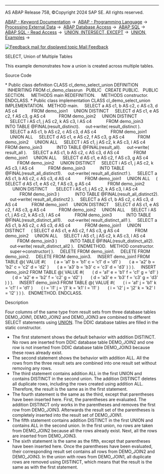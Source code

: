   

* * *

AS ABAP Release 758, ©Copyright 2024 SAP SE. All rights reserved.

[ABAP - Keyword Documentation](https://help.sap.com/doc/abapdocu_latest_index_htm/latest/en-US/abenabap.htm) →  [ABAP - Programming Language](https://help.sap.com/doc/abapdocu_latest_index_htm/latest/en-US/abenabap_reference.htm) →  [Processing External Data](https://help.sap.com/doc/abapdocu_latest_index_htm/latest/en-US/abenabap_language_external_data.htm) →  [ABAP Database Access](https://help.sap.com/doc/abapdocu_latest_index_htm/latest/en-US/abendb_access.htm) →  [ABAP SQL](https://help.sap.com/doc/abapdocu_latest_index_htm/latest/en-US/abenabap_sql.htm) →  [ABAP SQL - Read Access](https://help.sap.com/doc/abapdocu_latest_index_htm/latest/en-US/abenabap_sql_reading.htm) →  [UNION, INTERSECT, EXCEPT](https://help.sap.com/doc/abapdocu_latest_index_htm/latest/en-US/abapunion.htm) →  [UNION, Examples](https://help.sap.com/doc/abapdocu_latest_index_htm/latest/en-US/abenunion_abexas.htm) → 

 [![](Mail.gif?object=Mail.gif "Feedback mail for displayed topic") Mail Feedback](mailto:f1_help@sap.com?subject=Feedback%20on%20ABAP%20Documentation&body=Document:%20SELECT%2C%20Union%20of%20Multiple%20Tables%2C%20ABENSELECT_UNION_ABEXA%2C%20758%0D%0A%0D%0AError:%0D%0A%0D%0A%0D%0A%0D%0ASuggestion%20for%20improvement:)

SELECT, Union of Multiple Tables

This example demonstrates how a union is created across multiple tables.

Source Code   

\* Public class definition
CLASS cl\_demo\_select\_union DEFINITION
  INHERITING FROM cl\_demo\_classrun
  PUBLIC
  CREATE PUBLIC.
  PUBLIC SECTION.
    METHODS main REDEFINITION.
    METHODS constructor.
ENDCLASS.
\* Public class implementation
CLASS cl\_demo\_select\_union IMPLEMENTATION.
  METHOD main.
    SELECT a AS c1, b AS c2, c AS c3, d AS c4
           FROM demo\_join1
    UNION DISTINCT
    SELECT d AS c1, e AS c2, f AS c3, g AS c4
          FROM demo\_join2
    UNION DISTINCT
    SELECT i AS c1, j AS c2, k AS c3, l AS c4
           FROM demo\_join3
           INTO TABLE @FINAL(result\_distinct).
    out->write( result\_distinct ).
    SELECT a AS c1, b AS c2, c AS c3, d AS c4
           FROM demo\_join1
    UNION ALL
    SELECT d AS c1, e AS c2, f AS c3, g AS c4
          FROM demo\_join2
    UNION ALL
    SELECT i AS c1, j AS c2, k AS c3, l AS c4
           FROM demo\_join3
           INTO TABLE @FINAL(result\_all).
    out->write( result\_all ).
    SELECT a AS c1, b AS c2, c AS c3, d AS c4
           FROM demo\_join1
    UNION ALL
    SELECT d AS c1, e AS c2, f AS c3, g AS c4
          FROM demo\_join2
    UNION DISTINCT
    SELECT i AS c1, j AS c2, k AS c3, l AS c4
           FROM demo\_join3
           INTO TABLE @FINAL(result\_all\_distinct1).
    out->write( result\_all\_distinct1 ).
    SELECT a AS c1, b AS c2, c AS c3, d AS c4
           FROM demo\_join1
    UNION ALL
    ( SELECT d AS c1, e AS c2, f AS c3, g AS c4
             FROM demo\_join2
      UNION DISTINCT
      SELECT i AS c1, j AS c2, k AS c3, l AS c4
            FROM demo\_join3 )
            INTO TABLE @FINAL(result\_all\_distinct2).
    out->write( result\_all\_distinct2 ).
    SELECT a AS c1, b AS c2, c AS c3, d AS c4
           FROM demo\_join1
    UNION DISTINCT
    SELECT d AS c1, e AS c2, f AS c3, g AS c4
          FROM demo\_join2
    UNION ALL
    SELECT i AS c1, j AS c2, k AS c3, l AS c4
           FROM demo\_join3
           INTO TABLE @FINAL(result\_distinct\_all1).
    out->write( result\_distinct\_all1 ).
    SELECT a AS c1, b AS c2, c AS c3, d AS c4
           FROM demo\_join1
    UNION DISTINCT
    ( SELECT d AS c1, e AS c2, f AS c3, g AS c4
            FROM demo\_join2
    UNION ALL
    SELECT i AS c1, j AS c2, k AS c3, l AS c4
          FROM demo\_join3 )
          INTO TABLE @FINAL(result\_distinct\_all2).
    out->write( result\_distinct\_all2 ).
  ENDMETHOD.
  METHOD constructor.
    super->constructor( ).
    DELETE FROM demo\_join1.
    DELETE FROM demo\_join2.
    DELETE FROM demo\_join3.
    INSERT demo\_join1 FROM TABLE @( VALUE #(
      ( a = 'a1' b = 'b1' c = 'c1' d = 'd1' )
      ( a = 'a2' b = 'b2' c = 'c2' d = 'd2' )
      ( a = 'a3' b = 'b3' c = 'c3' d = 'd3' ) ) ).
    INSERT demo\_join2 FROM TABLE @( VALUE #(
      ( d = 'a1' e = 'b1' f = 'c1' g = 'd1' )
      ( d = 'a2' e = 'b2' f = 'c2' g = 'd2' )
      ( d = 'a3' e = 'b3' f = 'c3' g = 'd3' ) ) ).
    INSERT demo\_join3 FROM TABLE @( VALUE #(
      ( i = 'a1' j = 'b1' k = 'c1' l = 'd1' )
      ( i = 'i1' j = 'j1' k = 'k1' l = 'l1' )
      ( i = 'i2' j = 'j2' k = 'k2' l = 'l2' ) ) ).
  ENDMETHOD.
ENDCLASS.

Description   

Four columns of the same type from result sets from three database tables DEMO\_JOIN1, DEMO\_JOIN2 and DEMO\_JOIN3 are combined to different SELECT statements using [UNION](https://help.sap.com/doc/abapdocu_latest_index_htm/latest/en-US/abapunion.htm). The DDIC database tables are filled in the static constructor.

-   The first statement shows the default behavior with addition DISTINCT. No rows are inserted from DDIC database table DEMO\_JOIN2 and one row is not inserted from DDIC database table DEMO\_JOIN3 because these rows already exist.
-   The second statement shows the behavior with addition ALL. All the rows from the three result sets are combined into one result set without removing any rows.
-   The third statement contains addition ALL in the first UNION and contains DISTINCT in the second union. The addition DISTINCT deletes all duplicate rows, including the rows created using addition ALL. Therefore, the result is the same as in the first statement.
-   The fourth statement is the same as the third, except that parentheses have been inserted here. First, the parentheses are evaluated. The addition DISTINCT only works in the parentheses and removes the first row from DEMO\_JOIN3. Afterwards the result set of the parentheses is completely inserted into the result set of DEMO\_JOIN1.
-   The fifth statement contains addition DISTINCT in the first UNION and contains ALL in the second union. In the first union, no rows are taken from DEMO\_JOIN2 because all the rows already exist. Next, all the rows are inserted from DEMO\_JOIN3.
-   The sixth statement is the same as the fifth, except that parentheses have been inserted here. Once the parentheses have been evaluated, their corresponding result set contains all rows from DEMO\_JOIN2 and DEMO\_JOIN3. In the union with rows from DEMO\_JOIN1, all duplicate rows are removed using DISTINCT, which means that the result is the same as with the first statement.